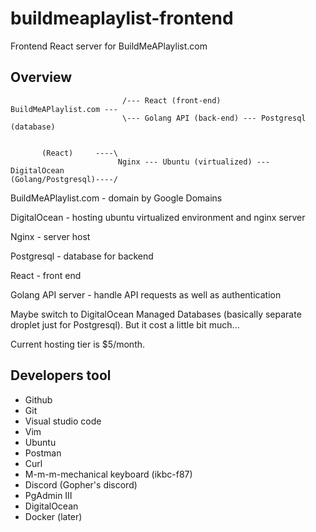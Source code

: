 # buildmeaplaylist-frontend
Frontend React server for BuildMeAPlaylist.com

## Overview

```
                         /--- React (front-end)
BuildMeAPlaylist.com ---
                         \--- Golang API (back-end) --- Postgresql (database)


       (React)     ----\
                        Nginx --- Ubuntu (virtualized) --- DigitalOcean
(Golang/Postgresql)----/
```


BuildMeAPlaylist.com - domain by Google Domains

DigitalOcean - hosting ubuntu virtualized environment and nginx server

Nginx - server host

Postgresql - database for backend

React - front end

Golang API server - handle API requests as well as authentication

Maybe switch to DigitalOcean Managed Databases (basically separate droplet just for Postgresql).
But it cost a little bit much...

Current hosting tier is $5/month.

## Developers tool
- Github
- Git
- Visual studio code
- Vim 
- Ubuntu
- Postman
- Curl
- M-m-m-mechanical keyboard (ikbc-f87)
- Discord (Gopher's discord)
- PgAdmin III
- DigitalOcean
- Docker (later)